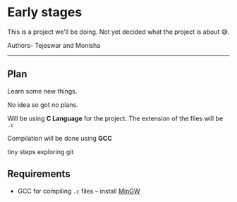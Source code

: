 # Early stages

This is a project we'll be doing.
Not yet decided what the project is about 😅.

Authors- Tejeswar and Monisha

---

## Plan

Learn some new things.

No idea so got no plans.

Will be using **C Language** for the project.
The extension of the files will be ``.c``

Compilation will be done using **GCC**

tiny steps
exploring git

## Requirements

- GCC for compiling `.c` files – install [MinGW](https://www.mingw-w64.org/)

